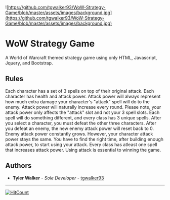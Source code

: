 ![https://github.com/tgwalker93/WoW-Strategy-Game/blob/master/assets/images/background.jpg](https://github.com/tgwalker93/WoW-Strategy-Game/blob/master/assets/images/background.jpg)

# WoW Strategy Game
A World of Warcraft themed strategy game using only HTML, Javascript, Jquery, and Bootstrap. 

## Rules
Each character has a set of 3 spells on top of their original attack. Each character has health and attack power. Attack power will always represent how much extra damage your character's "attack" spell will do to the enemy. Attack power will naturally increase every round. Please note, your attack power only affects the "attack" slot and not your 3 spell slots. Each spell will do something different, and every class has 3 unique spells. After you select a character, you must defeat the other three characters. After you defeat an enemy, the new enemy attack power will reset back to 0. Enemy attack power constantly grows. However, your character attack power stays the same. You have to find the right time, after building enough attack power, to start using your attack. Every class has atleast one spell that increases attack power. Using attack is essential to winning the game.

## Authors

* **Tyler Walker** - *Sole Developer* - [tgwalker93](https://github.com/tgwalker93)


---


[![HitCount](http://hits.dwyl.io/tgwalker93/WoW-Strategy-Game.svg)](http://hits.dwyl.io/tgwalker93/WoW-Strategy-Game)